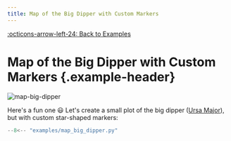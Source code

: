 ```yaml
---
title: Map of the Big Dipper with Custom Markers
---
```

[:octicons-arrow-left-24: Back to Examples](/examples)

# Map of the Big Dipper with Custom Markers {.example-header}

![map-big-dipper](/images/examples/map_big_dipper.png)

Here's a fun one 😃 Let's create a small plot of the big dipper ([Ursa Major](https://en.wikipedia.org/wiki/Ursa_Major)), but with custom star-shaped markers:

```python
--8<-- "examples/map_big_dipper.py"
```

